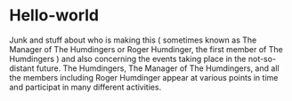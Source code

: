 # Hello-world
Junk and stuff about who is making this ( sometimes known as The Manager of The Humdingers or Roger Humdinger, the first member of The Humdingers ) and also concerning the events taking place in the not-so-distant future.
The Humdingers, The Manager of The Humdingers, and all the members including Roger Humdinger appear at various points in time and participat in many different activities.
